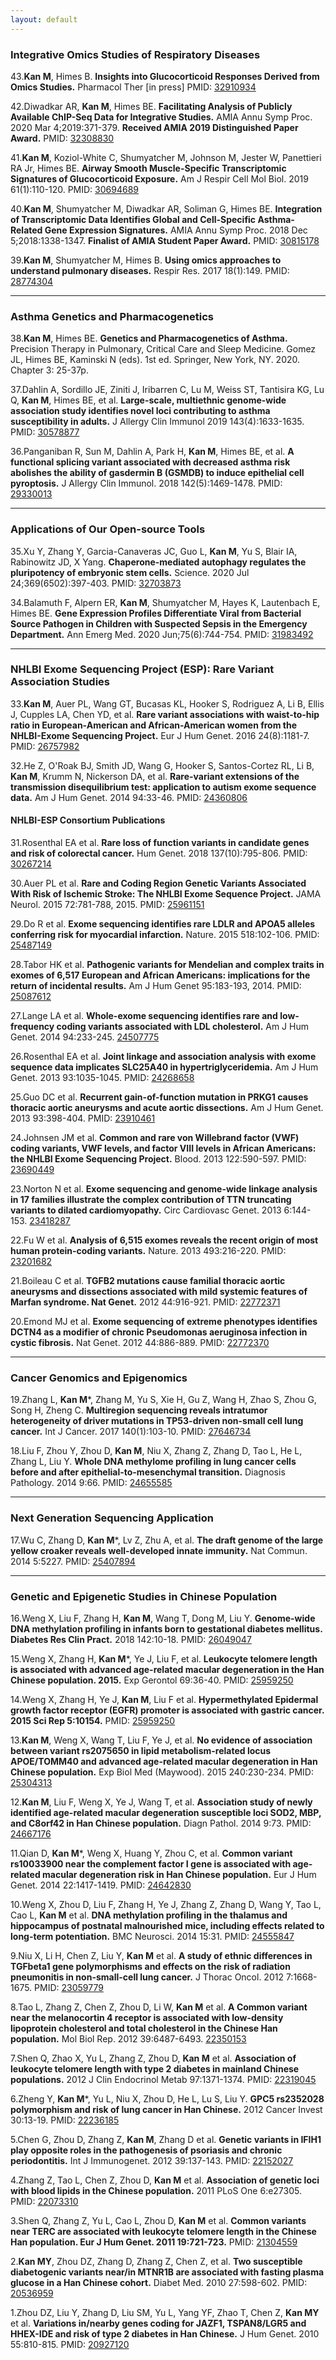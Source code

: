 ```yaml
---
layout: default
---
```


### Integrative Omics Studies of Respiratory Diseases

43.**Kan M**, Himes B. **Insights into Glucocorticoid Responses Derived from Omics Studies.** Pharmacol Ther [in press] PMID: [32910934](https://pubmed.ncbi.nlm.nih.gov/32910934/)

42.Diwadkar AR, **Kan M**, Himes BE. **Facilitating Analysis of Publicly Available ChIP-Seq Data for Integrative Studies.** AMIA Annu Symp Proc. 2020 Mar 4;2019:371-379. **Received AMIA 2019 Distinguished Paper Award.** PMID: [32308830](https://pubmed.ncbi.nlm.nih.gov/32308830/)

41.**Kan M**, Koziol-White C, Shumyatcher M, Johnson M, Jester W, Panettieri RA Jr, Himes BE. **Airway Smooth Muscle-Specific Transcriptomic Signatures of Glucocorticoid Exposure.** Am J Respir Cell Mol Biol. 2019 61(1):110-120. PMID: [30694689](https://pubmed.ncbi.nlm.nih.gov/30694689/)

40.**Kan M**, Shumyatcher M, Diwadkar AR, Soliman G, Himes BE. **Integration of Transcriptomic Data Identifies Global and Cell-Specific Asthma-Related Gene Expression Signatures.** AMIA Annu Symp Proc. 2018 Dec 5;2018:1338-1347. **Finalist of AMIA Student Paper Award.** PMID: [30815178](https://pubmed.ncbi.nlm.nih.gov/30815178/)

39.**Kan M**, Shumyatcher M, Himes B. **Using omics approaches to understand pulmonary diseases.** Respir Res. 2017 18(1):149. PMID: [28774304](https://pubmed.ncbi.nlm.nih.gov/28774304/)

---

### Asthma Genetics and Pharmacogenetics

38.**Kan M**, Himes BE. **Genetics and Pharmacogenetics of Asthma.** Precision Therapy in Pulmonary, Critical Care and Sleep Medicine. Gomez JL, Himes BE, Kaminski N (eds). 1st ed. Springer, New York, NY. 2020. Chapter 3: 25-37p.

37.Dahlin A, Sordillo JE, Ziniti J, Iribarren C, Lu M, Weiss ST, Tantisira KG, Lu Q, **Kan M**, Himes BE, et al. **Large-scale, multiethnic genome-wide association study identifies novel loci contributing to asthma susceptibility in adults.** J Allergy Clin Immunol 2019 143(4):1633-1635. PMID: [30578877](https://pubmed.ncbi.nlm.nih.gov/30578877/)

36.Panganiban R, Sun M, Dahlin A, Park H, **Kan M**, Himes BE, et al. **A functional splicing variant associated with decreased asthma risk abolishes the ability of gasdermin B (GSMDB) to induce epithelial cell pyroptosis.** J Allergy Clin Immunol. 2018 142(5):1469-1478. PMID: [29330013](https://pubmed.ncbi.nlm.nih.gov/29330013/)

---

### Applications of Our Open-source Tools

35.Xu Y, Zhang Y, Garcia-Canaveras JC, Guo L, **Kan M**, Yu S, Blair IA, Rabinowitz JD, X Yang. **Chaperone-mediated autophagy regulates the pluripotency of embryonic stem cells.** Science. 2020 Jul 24;369(6502):397-403. PMID: [32703873](https://pubmed.ncbi.nlm.nih.gov/32703873/)

34.Balamuth F, Alpern ER, **Kan M**, Shumyatcher M, Hayes K, Lautenbach E, Himes BE. **Gene Expression Profiles Differentiate Viral from Bacterial Source Pathogen in Children with Suspected Sepsis in the Emergency Department.** Ann Emerg Med. 2020 Jun;75(6):744-754. PMID: [31983492](https://pubmed.ncbi.nlm.nih.gov/31983492/)

---

### NHLBI Exome Sequencing Project (ESP): Rare Variant Association Studies

33.**Kan M**, Auer PL, Wang GT, Bucasas KL, Hooker S, Rodriguez A, Li B, Ellis J, Cupples LA, Chen YD, et al. **Rare variant associations with waist-to-hip ratio in European-American and African-American women from the NHLBI-Exome Sequencing Project.** Eur J Hum Genet. 2016 24(8):1181-7. PMID: [26757982](https://pubmed.ncbi.nlm.nih.gov/26757982/)

32.He Z, O'Roak BJ, Smith JD, Wang G, Hooker S, Santos-Cortez RL, Li B, **Kan M**, Krumm N, Nickerson DA, et al. **Rare-variant extensions of the transmission disequilibrium test: application to autism exome sequence data.** Am J Hum Genet. 2014 94:33-46. PMID: [24360806]( https://pubmed.ncbi.nlm.nih.gov/24360806/)

#### NHLBI-ESP Consortium Publications

31.Rosenthal EA et al. **Rare loss of function variants in candidate genes and risk of colorectal cancer.** Hum Genet. 2018 137(10):795-806. PMID: [30267214](https://pubmed.ncbi.nlm.nih.gov/30267214/)

30.Auer PL et al. **Rare and Coding Region Genetic Variants Associated With Risk of Ischemic Stroke: The NHLBI Exome Sequence Project.** JAMA Neurol. 2015 72:781-788, 2015. PMID: [25961151](https://pubmed.ncbi.nlm.nih.gov/25961151/)

29.Do R et al. **Exome sequencing identifies rare LDLR and APOA5 alleles conferring risk for myocardial infarction.** Nature. 2015 518:102-106. PMID: [25487149](https://pubmed.ncbi.nlm.nih.gov/25487149/)

28.Tabor HK et al. **Pathogenic variants for Mendelian and complex traits in exomes of 6,517 European and African Americans: implications for the return of incidental results.** Am J Hum Genet 95:183-193, 2014. PMID: [25087612]( https://pubmed.ncbi.nlm.nih.gov/25087612/)

27.Lange LA et al. **Whole-exome sequencing identifies rare and low-frequency coding variants associated with LDL cholesterol.** Am J Hum Genet. 2014 94:233-245. [24507775]( https://pubmed.ncbi.nlm.nih.gov/24507775/)

26.Rosenthal EA et al. **Joint linkage and association analysis with exome sequence data implicates SLC25A40 in hypertriglyceridemia.** Am J Hum Genet. 2013 93:1035-1045. PMID: [24268658]( https://pubmed.ncbi.nlm.nih.gov/24268658/)

25.Guo DC et al. **Recurrent gain-of-function mutation in PRKG1 causes thoracic aortic aneurysms and acute aortic dissections.** Am J Hum Genet. 2013 93:398-404. PMID: [23910461]( https://pubmed.ncbi.nlm.nih.gov/23910461/)

24.Johnsen JM et al. **Common and rare von Willebrand factor (VWF) coding variants, VWF levels, and factor VIII levels in African Americans: the NHLBI Exome Sequencing Project.** Blood. 2013 122:590-597. PMID: [23690449]( https://pubmed.ncbi.nlm.nih.gov/23690449/)

23.Norton N et al. **Exome sequencing and genome-wide linkage analysis in 17 families illustrate the complex contribution of TTN truncating variants to dilated cardiomyopathy.** Circ Cardiovasc Genet. 2013 6:144-153. [23418287]( https://pubmed.ncbi.nlm.nih.gov/23418287/)

22.Fu W et al. **Analysis of 6,515 exomes reveals the recent origin of most human protein-coding variants.** Nature. 2013 493:216-220. PMID: [23201682](https://pubmed.ncbi.nlm.nih.gov/23201682/)

21.Boileau C et al. **TGFB2 mutations cause familial thoracic aortic aneurysms and dissections associated with mild systemic features of Marfan syndrome. Nat Genet.** 2012 44:916-921. PMID: [22772371](https://pubmed.ncbi.nlm.nih.gov/22772371/)

20.Emond MJ et al. **Exome sequencing of extreme phenotypes identifies DCTN4 as a modifier of chronic Pseudomonas aeruginosa infection in cystic fibrosis.** Nat Genet. 2012 44:886-889. PMID: [22772370](https://pubmed.ncbi.nlm.nih.gov/22772370/)

---

### Cancer Genomics and Epigenomics

19.Zhang L, **Kan M***, Zhang M, Yu S, Xie H, Gu Z, Wang H, Zhao S, Zhou G, Song H, Zheng C. **Multiregion sequencing reveals intratumor heterogeneity of driver mutations in TP53-driven non-small cell lung cancer.** Int J Cancer. 2017 140(1):103-10. PMID: [27646734](https://pubmed.ncbi.nlm.nih.gov/27646734/)

18.Liu F, Zhou Y, Zhou D, **Kan M**, Niu X, Zhang Z, Zhang D, Tao L, He L, Zhang L, Liu Y. **Whole DNA methylome profiling in lung cancer cells before and after epithelial-to-mesenchymal transition.** Diagnosis Pathology. 2014 9:66. PMID: [24655585](https://pubmed.ncbi.nlm.nih.gov/24655585/)

---

### Next Generation Sequencing Application

17.Wu C, Zhang D, **Kan M***, Lv Z, Zhu A, et al. **The draft genome of the large yellow croaker reveals well-developed innate immunity.** Nat Commun. 2014 5:5227. PMID: [25407894](https://pubmed.ncbi.nlm.nih.gov/25407894/)

---

### Genetic and Epigenetic Studies in Chinese Population

16.Weng X, Liu F, Zhang H, **Kan M**, Wang T, Dong M, Liu Y. **Genome-wide DNA methylation profiling in infants born to gestational diabetes mellitus. Diabetes Res Clin Pract.** 2018 142:10-18. PMID: [26049047](https://pubmed.ncbi.nlm.nih.gov/26049047/)

15.Weng X, Zhang H, **Kan M***, Ye J, Liu F, et al. **Leukocyte telomere length is associated with advanced age-related macular degeneration in the Han Chinese population. 2015.** Exp Gerontol 69:36-40. PMID: [25959250](https://pubmed.ncbi.nlm.nih.gov/25959250/)

14.Weng X, Zhang H, Ye J, **Kan M**, Liu F et al. **Hypermethylated Epidermal growth factor receptor (EGFR) promoter is associated with gastric cancer. 2015 Sci Rep 5:10154.** PMID: [25959250](https://pubmed.ncbi.nlm.nih.gov/25959250/)

13.**Kan M**, Weng X, Wang T, Liu F, Ye J, et al. **No evidence of association between variant rs2075650 in lipid metabolism-related locus APOE/TOMM40 and advanced age-related macular degeneration in Han Chinese population.** Exp Biol Med (Maywood). 2015 240:230-234. PMID: [25304313](https://pubmed.ncbi.nlm.nih.gov/25304313/)

12.**Kan M**, Liu F, Weng X, Ye J, Wang T, et al. **Association study of newly identified age-related macular degeneration susceptible loci SOD2, MBP, and C8orf42 in Han Chinese population.** Diagn Pathol. 2014 9:73. PMID: [24667176](https://pubmed.ncbi.nlm.nih.gov/24667176/)

11.Qian D, **Kan M***, Weng X, Huang Y, Zhou C, et al. **Common variant rs10033900 near the complement factor I gene is associated with age-related macular degeneration risk in Han Chinese population.** Eur J Hum Genet. 2014 22:1417-1419. PMID: [24642830](https://pubmed.ncbi.nlm.nih.gov/24642830/)

10.Weng X, Zhou D, Liu F, Zhang H, Ye J, Zhang Z, Zhang D, Wang Y, Tao L, Cao L, **Kan M** et al. **DNA methylation profiling in the thalamus and hippocampus of postnatal malnourished mice, including effects related to long-term potentiation.** BMC Neurosci. 2014 15:31. PMID: [24555847](https://pubmed.ncbi.nlm.nih.gov/24555847/)

9.Niu X, Li H, Chen Z, Liu Y, **Kan M** et al. **A study of ethnic differences in TGFbeta1 gene polymorphisms and effects on the risk of radiation pneumonitis in non-small-cell lung cancer.** J Thorac Oncol. 2012 7:1668-1675. PMID: [23059779](https://pubmed.ncbi.nlm.nih.gov/23059779/)

8.Tao L, Zhang Z, Chen Z, Zhou D, Li W, **Kan M** et al. **A Common variant near the melanocortin 4 receptor is associated with low-density lipoprotein cholesterol and total cholesterol in the Chinese Han population.** Mol Biol Rep. 2012 39:6487-6493. [22350153](https://pubmed.ncbi.nlm.nih.gov/22350153/)

7.Shen Q, Zhao X, Yu L, Zhang Z, Zhou D, **Kan M** et al. **Association of leukocyte telomere length with type 2 diabetes in mainland Chinese populations.** 2012 J Clin Endocrinol Metab 97:1371-1374. PMID: [22319045](https://pubmed.ncbi.nlm.nih.gov/22319045/)

6.Zheng Y, **Kan M***, Yu L, Niu X, Zhou D, He L, Lu S, Liu Y. **GPC5 rs2352028 polymorphism and risk of lung cancer in Han Chinese.** 2012 Cancer Invest 30:13-19. PMID: [22236185]( https://pubmed.ncbi.nlm.nih.gov/22236185/)

5.Chen G, Zhou D, Zhang Z, **Kan M**, Zhang D et al. **Genetic variants in IFIH1 play opposite roles in the pathogenesis of psoriasis and chronic periodontitis.** Int J Immunogenet. 2012 39:137-143. PMID: [22152027]( https://pubmed.ncbi.nlm.nih.gov/22152027/)

4.Zhang Z, Tao L, Chen Z, Zhou D, **Kan M** et al. **Association of genetic loci with blood lipids in the Chinese population.** 2011 PLoS One 6:e27305. PMID: [22073310]( https://pubmed.ncbi.nlm.nih.gov/22073310/)

3.Shen Q, Zhang Z, Yu L, Cao L, Zhou D, **Kan M** et al. **Common variants near TERC are associated with leukocyte telomere length in the Chinese Han population. Eur J Hum Genet. 2011 19:721-723.** PMID: [21304559](https://pubmed.ncbi.nlm.nih.gov/21304559/)

2.**Kan MY**, Zhou DZ, Zhang D, Zhang Z, Chen Z, et al. **Two susceptible diabetogenic variants near/in MTNR1B are associated with fasting plasma glucose in a Han Chinese cohort.** Diabet Med. 2010 27:598-602. PMID: [20536959]( https://pubmed.ncbi.nlm.nih.gov/20536959/)

1.Zhou DZ, Liu Y, Zhang D, Liu SM, Yu L, Yang YF, Zhao T, Chen Z, **Kan MY** et al. **Variations in/nearby genes coding for JAZF1, TSPAN8/LGR5 and HHEX-IDE and risk of type 2 diabetes in Han Chinese.** J Hum Genet. 2010 55:810-815. PMID: [20927120]( https://pubmed.ncbi.nlm.nih.gov/20927120/)

